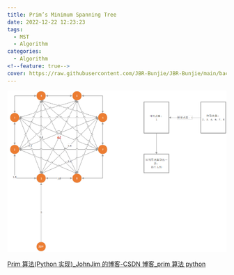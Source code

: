 ```yaml
---
title: Prim’s Minimum Spanning Tree
date: 2022-12-22 12:23:23
tags:
  - MST
  - Algorithm
categories:
  - Algorithm
<!--feature: true-->
cover: https://raw.githubusercontent.com/JBR-Bunjie/JBR-Bunjie/main/back.jpg
---
```


<img src="..\..\..\images\Algorithm\primImage.png">

[Prim 算法(Python 实现)\_JohnJim 的博客-CSDN 博客\_prim 算法 python](https://blog.csdn.net/JohnJim0/article/details/109108859)
